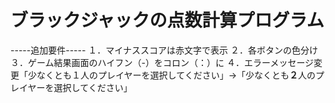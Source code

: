 # ブラックジャックの点数計算プログラム

-----追加要件-----
１．マイナススコアは赤文字で表示
２．各ボタンの色分け
３．ゲーム結果画面のハイフン（-）をコロン（：）に
４．エラーメッセージ変更「少なくとも１人のプレイヤーを選択してください」→「少なくとも**２**人のプレイヤーを選択してください」
